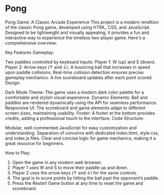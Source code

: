 # Pong

Pong Game: A Classic Arcade Experience
This project is a modern rendition of the classic Pong game, developed using HTML, CSS, and JavaScript. Designed to be lightweight and visually appealing, it provides a fun and interactive way to experience the timeless two-player game. Here's a comprehensive overview:

Key Features
Gameplay:

Two paddles controlled by keyboard inputs:
Player 1: W (up) and S (down).
Player 2: Arrow keys (↑ and ↓).
A bouncing ball that increases in speed upon paddle collisions.
Real-time collision detection ensures precise gameplay mechanics.
A live scoreboard updates after each point scored.
Design:

Dark Mode Theme:
The game uses a modern dark color palette for a comfortable and stylish visual experience.
Dynamic Elements:
Ball and paddles are rendered dynamically using the <canvas> API for seamless performance.
Responsive UI:
The scoreboard and game elements adapt to different screen sizes, maintaining usability.
Footer:
A footer at the bottom provides credits, adding a professional touch to the interface.
Code Structure:

Modular, well-commented JavaScript for easy customization and understanding.
Separation of concerns with dedicated index.html, style.css, and index.js files.
Clear and concise logic for game mechanics, making it a great resource for beginners.

How to Play:
  1. Open the game in any modern web browser.
  2. Player 1 uses W and S to move their paddle up and down.
  3. Player 2 uses the arrow keys (↑ and ↓) for the same controls.
  4. The goal is to score points by hitting the ball past the opponent’s paddle.
  5. Press the Restart Game button at any time to reset the game and scoreboard.
